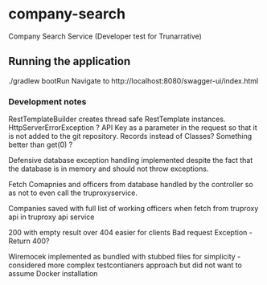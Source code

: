 # company-search

Company Search Service (Developer test for Trunarrative) 

## Running the application
./gradlew bootRun
Navigate to http://localhost:8080/swagger-ui/index.html



### Development notes
RestTemplateBuilder creates thread safe RestTemplate instances.
HttpServerErrorException ?
API Key as a parameter in the request so that it is not added to the git repository.
Records instead of Classes?
Something better than get(0) ?

Defensive database exception handling implemented despite the fact that the database is in memory and should not throw exceptions.

Fetch Comapnies and officers from database handled by the controller so as not to even call the truproxyservice.

Companies saved with full list of working officers when fetch from truproxy api in truproxy api service

200 with empty result over 404 easier for clients
Bad request
Exception - Return 400?

Wiremocek implemented as bundled with stubbed files for simplicity
    - considered more complex testcontianers approach but did not want to assume Docker installation



